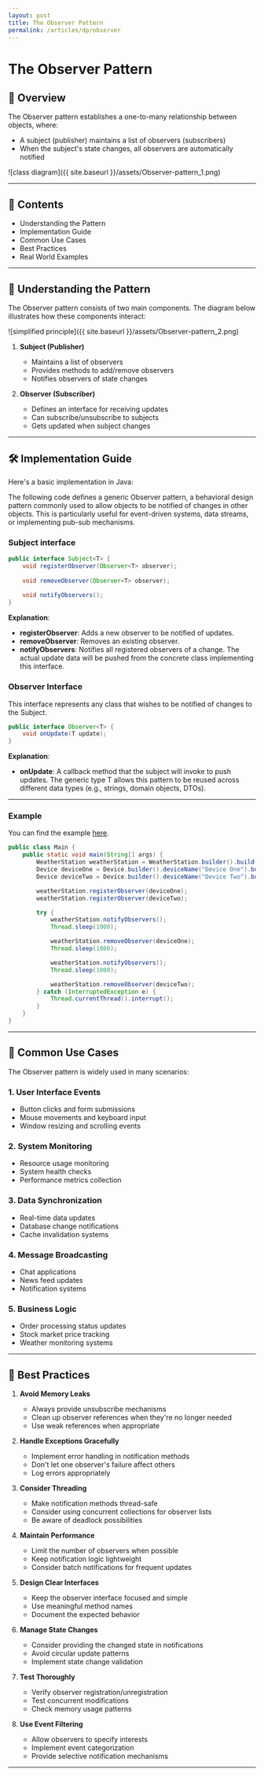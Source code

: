 ```yaml
---
layout: post
title: The Observer Pattern
permalink: /articles/dp/observer
---
```


# The Observer Pattern

## 🔐 Overview

The Observer pattern establishes a one-to-many relationship between objects, where:
- A subject (publisher) maintains a list of observers (subscribers)
- When the subject's state changes, all observers are automatically notified

![class diagram]({{ site.baseurl }}/assets/Observer-pattern_1.png)

---

## 🧭 Contents

- Understanding the Pattern
- Implementation Guide
- Common Use Cases
- Best Practices
- Real World Examples

---

## 🔄 Understanding the Pattern

The Observer pattern consists of two main components. The diagram below illustrates how these components interact:

![simplified principle]({{ site.baseurl }}/assets/Observer-pattern_2.png)

1. **Subject (Publisher)**
    - Maintains a list of observers
    - Provides methods to add/remove observers
    - Notifies observers of state changes

2. **Observer (Subscriber)**
    - Defines an interface for receiving updates
    - Can subscribe/unsubscribe to subjects
    - Gets updated when subject changes

---

## 🛠️ Implementation Guide

Here's a basic implementation in Java:

The following code defines a generic Observer pattern, a behavioral design pattern commonly used to allow objects to be notified of changes in other objects. This is particularly useful for event-driven systems, data streams, or implementing pub-sub mechanisms.

### Subject interface

```java
public interface Subject<T> {
    void registerObserver(Observer<T> observer);
    
    void removeObserver(Observer<T> observer);
    
    void notifyObservers();
}
```

**Explanation**:

- **registerObserver**: Adds a new observer to be notified of updates.
- **removeObserver**: Removes an existing observer.
- **notifyObservers**: Notifies all registered observers of a change. The actual update data will be pushed from the concrete class implementing this interface.

### Observer<T> Interface

This interface represents any class that wishes to be notified of changes to the Subject.

```java
public interface Observer<T> {
    void onUpdate(T update);
}
```

**Explanation**:

- **onUpdate**: A callback method that the subject will invoke to push updates. The generic type T allows this pattern to be reused across different data types (e.g., strings, domain objects, DTOs).

---

### Example

You can find the example [here](https://github.com/borispopicbusiness/design-pattern).

```java
public class Main {
    public static void main(String[] args) {
        WeatherStation weatherStation = WeatherStation.builder().build();
        Device deviceOne = Device.builder().deviceName("Device One").build();
        Device deviceTwo = Device.builder().deviceName("Device Two").build();

        weatherStation.registerObserver(deviceOne);
        weatherStation.registerObserver(deviceTwo);

        try {
            weatherStation.notifyObservers();
            Thread.sleep(1000);

            weatherStation.removeObserver(deviceOne);
            Thread.sleep(1000);

            weatherStation.notifyObservers();
            Thread.sleep(1000);

            weatherStation.removeObserver(deviceTwo);
        } catch (InterruptedException e) {
            Thread.currentThread().interrupt();
        }
    }
}
```

---

## 🚀 Common Use Cases

The Observer pattern is widely used in many scenarios:

### 1. User Interface Events

- Button clicks and form submissions
- Mouse movements and keyboard input
- Window resizing and scrolling events

### 2. System Monitoring

- Resource usage monitoring
- System health checks
- Performance metrics collection

### 3. Data Synchronization

- Real-time data updates
- Database change notifications
- Cache invalidation systems

### 4. Message Broadcasting

- Chat applications
- News feed updates
- Notification systems

### 5. Business Logic

- Order processing status updates
- Stock market price tracking
- Weather monitoring systems

---

## 🎯 Best Practices

1. **Avoid Memory Leaks**
   - Always provide unsubscribe mechanisms
   - Clean up observer references when they're no longer needed
   - Use weak references when appropriate

2. **Handle Exceptions Gracefully**
   - Implement error handling in notification methods
   - Don't let one observer's failure affect others
   - Log errors appropriately

3. **Consider Threading**
   - Make notification methods thread-safe
   - Consider using concurrent collections for observer lists
   - Be aware of deadlock possibilities

4. **Maintain Performance**
   - Limit the number of observers when possible
   - Keep notification logic lightweight
   - Consider batch notifications for frequent updates

5. **Design Clear Interfaces**
   - Keep the observer interface focused and simple
   - Use meaningful method names
   - Document the expected behavior

6. **Manage State Changes**
   - Consider providing the changed state in notifications
   - Avoid circular update patterns
   - Implement state change validation

7. **Test Thoroughly**
   - Verify observer registration/unregistration
   - Test concurrent modifications
   - Check memory usage patterns

8. **Use Event Filtering**
   - Allow observers to specify interests
   - Implement event categorization
   - Provide selective notification mechanisms

---